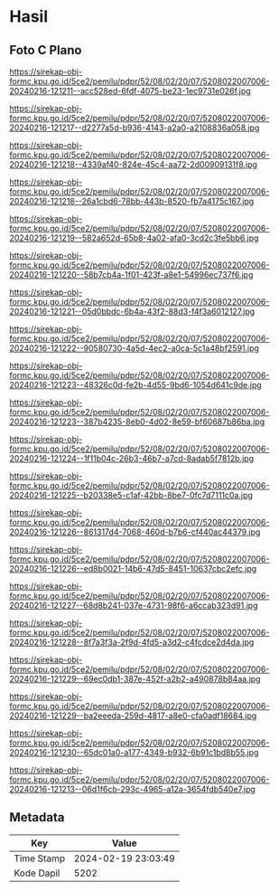 # Hasil

## Foto C Plano

https://sirekap-obj-formc.kpu.go.id/5ce2/pemilu/pdpr/52/08/02/20/07/5208022007006-20240216-121211--acc528ed-6fdf-4075-be23-1ec9731e026f.jpg

https://sirekap-obj-formc.kpu.go.id/5ce2/pemilu/pdpr/52/08/02/20/07/5208022007006-20240216-121217--d2277a5d-b936-4143-a2a0-a2108836a058.jpg

https://sirekap-obj-formc.kpu.go.id/5ce2/pemilu/pdpr/52/08/02/20/07/5208022007006-20240216-121218--4339af40-824e-45c4-aa72-2d00909131f8.jpg

https://sirekap-obj-formc.kpu.go.id/5ce2/pemilu/pdpr/52/08/02/20/07/5208022007006-20240216-121218--26a1cbd6-78bb-443b-8520-fb7a4175c167.jpg

https://sirekap-obj-formc.kpu.go.id/5ce2/pemilu/pdpr/52/08/02/20/07/5208022007006-20240216-121219--582a652d-65b8-4a02-afa0-3cd2c3fe5bb6.jpg

https://sirekap-obj-formc.kpu.go.id/5ce2/pemilu/pdpr/52/08/02/20/07/5208022007006-20240216-121220--58b7cb4a-1f01-423f-a8e1-54996ec737f6.jpg

https://sirekap-obj-formc.kpu.go.id/5ce2/pemilu/pdpr/52/08/02/20/07/5208022007006-20240216-121221--05d0bbdc-6b4a-43f2-88d3-f4f3a6012127.jpg

https://sirekap-obj-formc.kpu.go.id/5ce2/pemilu/pdpr/52/08/02/20/07/5208022007006-20240216-121222--90580730-4a5d-4ec2-a0ca-5c1a48bf2591.jpg

https://sirekap-obj-formc.kpu.go.id/5ce2/pemilu/pdpr/52/08/02/20/07/5208022007006-20240216-121223--48326c0d-fe2b-4d55-9bd6-1054d641c9de.jpg

https://sirekap-obj-formc.kpu.go.id/5ce2/pemilu/pdpr/52/08/02/20/07/5208022007006-20240216-121223--387b4235-8eb0-4d02-8e59-bf60687b86ba.jpg

https://sirekap-obj-formc.kpu.go.id/5ce2/pemilu/pdpr/52/08/02/20/07/5208022007006-20240216-121224--1f11b04c-26b3-46b7-a7cd-8adab5f7812b.jpg

https://sirekap-obj-formc.kpu.go.id/5ce2/pemilu/pdpr/52/08/02/20/07/5208022007006-20240216-121225--b20338e5-c1af-42bb-8be7-0fc7d7111c0a.jpg

https://sirekap-obj-formc.kpu.go.id/5ce2/pemilu/pdpr/52/08/02/20/07/5208022007006-20240216-121226--861317d4-7068-460d-b7b6-cf440ac44379.jpg

https://sirekap-obj-formc.kpu.go.id/5ce2/pemilu/pdpr/52/08/02/20/07/5208022007006-20240216-121226--ed8b0021-14b6-47d5-8451-10637cbc2efc.jpg

https://sirekap-obj-formc.kpu.go.id/5ce2/pemilu/pdpr/52/08/02/20/07/5208022007006-20240216-121227--68d8b241-037e-4731-98f6-a6ccab323d91.jpg

https://sirekap-obj-formc.kpu.go.id/5ce2/pemilu/pdpr/52/08/02/20/07/5208022007006-20240216-121228--8f7a3f3a-2f9d-4fd5-a3d2-c4fcdce2d4da.jpg

https://sirekap-obj-formc.kpu.go.id/5ce2/pemilu/pdpr/52/08/02/20/07/5208022007006-20240216-121229--69ec0db1-387e-452f-a2b2-a490878b84aa.jpg

https://sirekap-obj-formc.kpu.go.id/5ce2/pemilu/pdpr/52/08/02/20/07/5208022007006-20240216-121229--ba2eeeda-259d-4817-a8e0-cfa0adf18684.jpg

https://sirekap-obj-formc.kpu.go.id/5ce2/pemilu/pdpr/52/08/02/20/07/5208022007006-20240216-121230--65dc01a0-a177-4349-b932-6b91c1bd8b55.jpg

https://sirekap-obj-formc.kpu.go.id/5ce2/pemilu/pdpr/52/08/02/20/07/5208022007006-20240216-121213--06d1f6cb-293c-4965-a12a-3654fdb540e7.jpg


## Metadata

| Key        | Value               |
| ---------- | ------------------- |
| Time Stamp | 2024-02-19 23:03:49 |
| Kode Dapil | 5202                |



